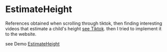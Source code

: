 # EstimateHeight

References obtained when scrolling through tiktok, then finding interesting videos that estimate a child's height <a href="https://vt.tiktok.com/ZGJByMPxH/">see Tiktok</a>. then I tried to implement it to the website.

see Demo <a href="https://vt.tiktok.com/ZGJByMPxH/">EstimateHeight</a>
